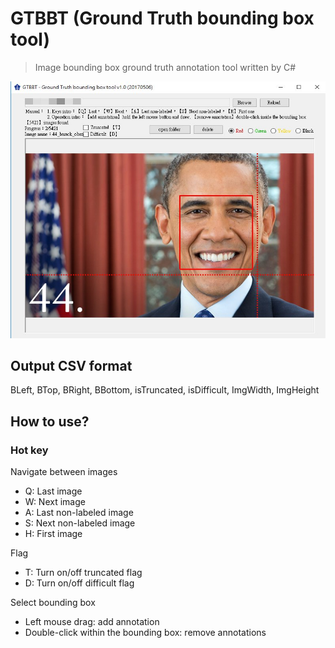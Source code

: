 # GTBBT (Ground Truth bounding box tool)
>Image bounding box ground truth annotation tool written by C#

![sample.jpg](https://github.com/HTLife/BoundingBoxAnnotation/blob/master/pic/sample.jpg?raw=true)

## Output CSV format
BLeft, BTop, BRight, BBottom, isTruncated, isDifficult, ImgWidth, ImgHeight

## How to use?

### Hot key

Navigate between images
  - Q: Last image
  - W: Next image
  - A: Last non-labeled image
  - S: Next non-labeled image
  - H: First image

Flag
  - T: Turn on/off truncated flag
  - D: Turn on/off difficult flag

Select bounding box
  - Left mouse drag: add annotation
  - Double-click within the bounding box: remove annotations



